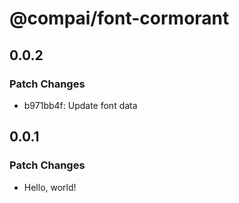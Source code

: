 # @compai/font-cormorant

## 0.0.2

### Patch Changes

- b971bb4f: Update font data

## 0.0.1

### Patch Changes

- Hello, world!
